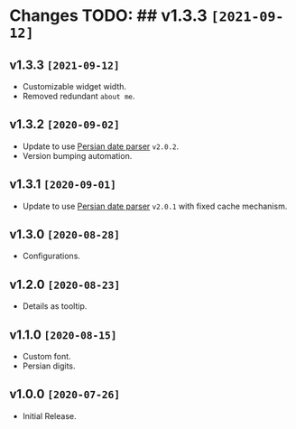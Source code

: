 # Changes TODO: ## v1.3.3 `[2021-09-12]`

## v1.3.3 `[2021-09-12]`

- Customizable widget width.
- Removed redundant `about me`.

## v1.3.2 `[2020-09-02]`

- Update to use [Persian date parser](https://github.com/yousefvand/persian-date-parser) `v2.0.2`.
- Version bumping automation.

## v1.3.1 `[2020-09-01]`

- Update to use [Persian date parser](https://github.com/yousefvand/persian-date-parser) `v2.0.1` with fixed cache mechanism.

## v1.3.0 `[2020-08-28]`

- Configurations.

## v1.2.0 `[2020-08-23]`

- Details as tooltip.

## v1.1.0 `[2020-08-15]`

- Custom font.
- Persian digits.

## v1.0.0 `[2020-07-26]`

- Initial Release.
